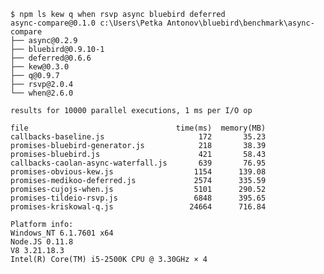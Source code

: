     $ npm ls kew q when rsvp async bluebird deferred
    async-compare@0.1.0 c:\Users\Petka Antonov\bluebird\benchmark\async-compare
    ├── async@0.2.9
    ├── bluebird@0.9.10-1
    ├── deferred@0.6.6
    ├── kew@0.3.0
    ├── q@0.9.7
    ├── rsvp@2.0.4
    └── when@2.6.0

    results for 10000 parallel executions, 1 ms per I/O op

    file                                 time(ms)  memory(MB)
    callbacks-baseline.js                     172       35.23
    promises-bluebird-generator.js            218       38.39
    promises-bluebird.js                      421       58.43
    callbacks-caolan-async-waterfall.js       639       76.95
    promises-obvious-kew.js                  1154      139.08
    promises-medikoo-deferred.js             2574      335.59
    promises-cujojs-when.js                  5101      290.52
    promises-tildeio-rsvp.js                 6848      395.65
    promises-kriskowal-q.js                 24664      716.84

    Platform info:
    Windows_NT 6.1.7601 x64
    Node.JS 0.11.8
    V8 3.21.18.3
    Intel(R) Core(TM) i5-2500K CPU @ 3.30GHz × 4
